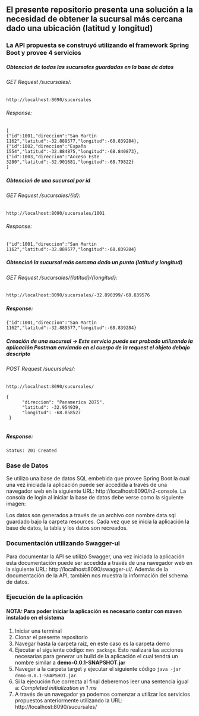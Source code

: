 ## El presente repositorio presenta una solución a la necesidad de obtener la sucursal más cercana dado una ubicación (latitud y longitud)

### La API propuesta se construyó utilizando el framework Spring Boot y provee 4 servicios 

  ##### Obtencioń de todas las sucursales guardadas en la base de datos
  
  ###### GET Request /sucursales/: 
  ```
  http://localhost:8090/sucursales
  ```
  ###### Response:
  ```
  [
  {"id":1001,"direccion":"San Martin 1162","latitud":-32.889577,"longitud":-68.839284},
  {"id":1002,"direccion":"España 1554","latitud":-32.884875,"longitud":-68.840873},
  {"id":1003,"direccion":"Acceso Este 3280","latitud":-32.901681,"longitud":-68.79822}
  ]
  ```
  ##### Obtencioń de una sucursal por id
  ###### GET Request /sucursales/{id}:
  ```
  http://localhost:8090/sucursales/1001
  ```
  ###### Response:
  ```
  {"id":1001,"direccion":"San Martin 1162","latitud":-32.889577,"longitud":-68.839284}
  ```
  
  ##### Obtencioń la sucursal más cercana dado un punto (latitud y longitud)
  ###### GET Request /sucursales/{latitud}/{longitud}:
  ```
  http://localhost:8090/sucursales/-32.890399/-68.839576
  ```
  ##### Response:
  ```
  {"id":1001,"direccion":"San Martin 1162","latitud":-32.889577,"longitud":-68.839284}
  ```
  
  ##### Creación de una sucursal -> Este servicio puede ser probado utilizando la aplicación Postman enviando en el cuerpo de la request el objeto debajo descripto
  ###### POST Request /sucursales/:
  ```
  http://localhost:8090/sucursales/
  
  {
        "direccion": "Panamerica 2875",
        "latitud": -32.954939,
        "longitud": -68.858527
   }
    
  ```
  ##### Response:
  ```
  Status: 201 Created
  ```

### Base de Datos
Se utilizo una base de datos SQL embebida que provee Spring Boot la cual una vez iniciada la aplicación puede ser accedida a través de una navegador web 
en la siguiente URL: http://localhost:8090/h2-console.
La consola de login al iniciar la base de datos debe verse como la siguiente imagen:

Los datos son generados a través de un archivo con nombre data.sql guardado bajo la carpeta resources. Cada vez que se inicia la aplicación la base de datos, 
la tabla y los datos son recreados.


### Documentación utilizando Swagger-ui
Para documentar la API se utilizó Swagger, una vez iniciada la aplicación esta documentación puede ser accedida a través de una navegador web en la siguiente 
URL: http://localhost:8090/swagger-ui/. Además de la documentación de la API, también nos muestra la información del schema de datos.

### Ejecución de la aplicación
#### NOTA: Para poder iniciar la aplicación es necesario contar con maven instalado en el sistema

1. Iniciar una terminal
1. Clonar el presente repositorio
1. Navegar hasta la carpeta raiz, en este caso es la carpeta demo
1. Ejecutar el siguiente código:  ``` mvn package ```. Esto realizará las acciones necesarias para generar un build de la aplicación el cual tendrá un nombre similar a **demo-0.0.1-SNAPSHOT.jar**
1. Navegar a la carpeta target y ejecutar el siguiente código ``` java -jar demo-0.0.1-SNAPSHOT.jar ```.
1. Si la ejecución fue correcta al final deberemos leer una sentencia igual a: _Completed initialization in 1 ms_
1. A través de un navegador ya podemos comenzar a utilizar los servicios propuestos anteriormente utilizando la URL: http://localhost:8090/sucursales/

